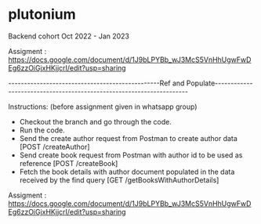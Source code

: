 # plutonium
Backend cohort Oct 2022 - Jan 2023

Assigment : https://docs.google.com/document/d/1J9bLPYBb_wJ3McS5VnHhUgwFwDEg6zzOiGjxHKjjcrI/edit?usp=sharing

------------------------------------------------Ref and Populate---------------------------------------------------------------------


Instructions: (before assignment given in whatsapp group)
- Checkout the branch and go through the code. 
- Run the code. 
- Send the create author request from Postman to create author data [POST /createAuthor]
- Send create book request from Postman with author id to be used as reference [POST /createBook]
- Fetch the book details with author document populated in the data received by the find query [GET /getBooksWithAuthorDetails]

Assigment : https://docs.google.com/document/d/1J9bLPYBb_wJ3McS5VnHhUgwFwDEg6zzOiGjxHKjjcrI/edit?usp=sharing
